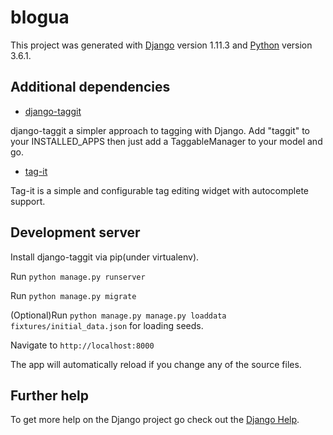 # blogua

This project was generated with [Django](https://www.djangoproject.com) version 1.11.3 and [Python](https://www.python.org) version 3.6.1.

## Additional dependencies

  * [django-taggit](https://github.com/alex/django-taggit)
   
  django-taggit a simpler approach to tagging with Django. Add "taggit" to your INSTALLED_APPS then just add a TaggableManager to your model and go.
  * [tag-it](https://github.com/aehlke/tag-it)
  
  Tag-it is a simple and configurable tag editing widget with autocomplete support.

## Development server

Install django-taggit via pip(under virtualenv).

Run `python manage.py runserver`

Run `python manage.py migrate`

(Optional)Run `python manage.py manage.py loaddata fixtures/initial_data.json` for loading seeds.

Navigate to `http://localhost:8000`

The app will automatically reload if you change any of the source files.

## Further help

To get more help on the Django project go check out the [Django Help](https://docs.djangoproject.com/en/1.11/faq/help/).